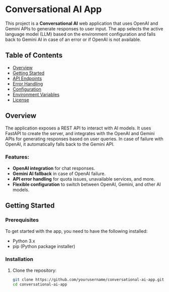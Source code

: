 # Conversational AI App

This project is a **Conversational AI** web application that uses OpenAI and Gemini APIs to generate responses to user input. The app selects the active language model (LLM) based on the environment configuration and falls back to Gemini AI in case of an error or if OpenAI is not available.

## Table of Contents

- [Overview](#overview)
- [Getting Started](#getting-started)
- [API Endpoints](#api-endpoints)
- [Error Handling](#error-handling)
- [Configuration](#configuration)
- [Environment Variables](#environment-variables)
- [License](#license)

## Overview

The application exposes a REST API to interact with AI models. It uses FastAPI to create the server, and integrates with the OpenAI and Gemini APIs for generating responses based on user queries. In case of failure with OpenAI, it automatically falls back to the Gemini API.

### Features:
- **OpenAI integration** for chat responses.
- **Gemini AI fallback** in case of OpenAI failure.
- **API error handling** for quota issues, unavailable services, and more.
- **Flexible configuration** to switch between OpenAI, Gemini, and other AI models.

## Getting Started

### Prerequisites

To get started with the app, you need to have the following installed:

- Python 3.x
- pip (Python package installer)

### Installation

1. Clone the repository:

   ```bash
   git clone https://github.com/yourusername/conversational-ai-app.git
   cd conversational-ai-app
